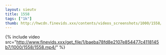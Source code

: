 ```yaml
--- 
layout: sieutv
title: 1558
tags: ["1k"]
thumb: http://hwcdn.finevids.xxx/contents/videos_screenshots/1000/1558/preview.mp4.jpg
---
```

{% include video src="http://www.finevids.xxx/get_file/1/baeba78fd8e2107e854477c4118145b7/1000/1558/1558.mp4/" %} 
